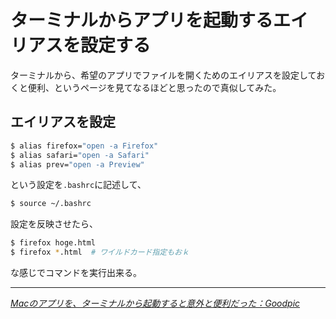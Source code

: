# <span>ターミナルからアプリを起動する</span><span>エイリアスを設定する</span>

ターミナルから、希望のアプリでファイルを開くためのエイリアスを設定しておくと便利、というページを見てなるほどと思ったので真似してみた。

<!-- READMORE -->


## エイリアスを設定

~~~ sh
$ alias firefox="open -a Firefox"
$ alias safari="open -a Safari"
$ alias prev="open -a Preview"
~~~

という設定を`.bashrc`に記述して、

~~~ sh
$ source ~/.bashrc
~~~

設定を反映させたら、

~~~ sh
$ firefox hoge.html
$ firefox *.html  # ワイルドカード指定もおｋ
~~~

な感じでコマンドを実行出来る。

* * *

<cite>[Macのアプリを、ターミナルから起動すると意外と便利だった：Goodpic](http://www.goodpic.com/mt/archives2/2007/09/mac_2.html)</cite>
